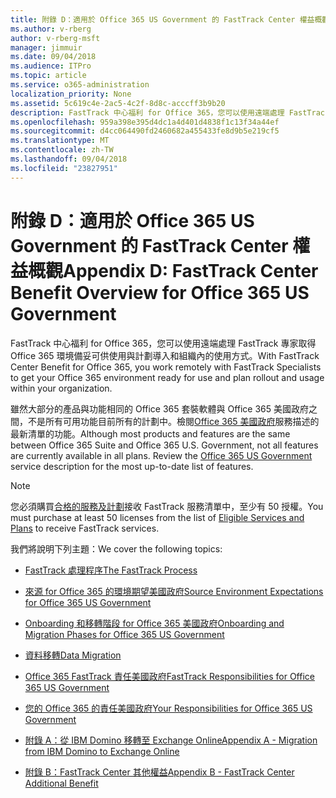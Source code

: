```yaml
---
title: 附錄 D：適用於 Office 365 US Government 的 FastTrack Center 權益概觀
ms.author: v-rberg
author: v-rberg-msft
manager: jimmuir
ms.date: 09/04/2018
ms.audience: ITPro
ms.topic: article
ms.service: o365-administration
localization_priority: None
ms.assetid: 5c619c4e-2ac5-4c2f-8d8c-acccff3b9b20
description: FastTrack 中心福利 for Office 365，您可以使用遠端處理 FastTrack 專家取得 Office 365 環境備妥可供使用與計劃導入和組織內的使用方式。
ms.openlocfilehash: 959a398e395d4dc1a4d401d4838f1c13f34a44ef
ms.sourcegitcommit: d4cc064490fd2460682a455433fe8d9b5e219cf5
ms.translationtype: MT
ms.contentlocale: zh-TW
ms.lasthandoff: 09/04/2018
ms.locfileid: "23827951"
---
```

# <a name="appendix-d-fasttrack-center-benefit-overview-for-office-365-us-government"></a><span data-ttu-id="d8d5b-103">附錄 D：適用於 Office 365 US Government 的 FastTrack Center 權益概觀</span><span class="sxs-lookup"><span data-stu-id="d8d5b-103">Appendix D: FastTrack Center Benefit Overview for Office 365 US Government</span></span>

<span data-ttu-id="d8d5b-104">FastTrack 中心福利 for Office 365，您可以使用遠端處理 FastTrack 專家取得 Office 365 環境備妥可供使用與計劃導入和組織內的使用方式。</span><span class="sxs-lookup"><span data-stu-id="d8d5b-104">With FastTrack Center Benefit for Office 365, you work remotely with FastTrack Specialists to get your Office 365 environment ready for use and plan rollout and usage within your organization.</span></span> 
  
<span data-ttu-id="d8d5b-p101">雖然大部分的產品與功能相同的 Office 365 套裝軟體與 Office 365 美國政府之間，不是所有可用功能目前所有的計劃中。檢閱[Office 365 美國政府](https://aka.ms/aboutgovcloud)服務描述的最新清單的功能。</span><span class="sxs-lookup"><span data-stu-id="d8d5b-p101">Although most products and features are the same between Office 365 Suite and Office 365 U.S. Government, not all features are currently available in all plans. Review the [Office 365 US Government](https://aka.ms/aboutgovcloud) service description for the most up-to-date list of features.</span></span>

> [!NOTE]
><span data-ttu-id="d8d5b-107">您必須購買[合格的服務及計劃](eligible-services-and-plans.md)接收 FastTrack 服務清單中，至少有 50 授權。</span><span class="sxs-lookup"><span data-stu-id="d8d5b-107">You must purchase at least 50 licenses from the list of [Eligible Services and Plans](eligible-services-and-plans.md) to receive FastTrack services.</span></span>  

<span data-ttu-id="d8d5b-108">我們將說明下列主題：</span><span class="sxs-lookup"><span data-stu-id="d8d5b-108">We cover the following topics:</span></span>

- [<span data-ttu-id="d8d5b-109">FastTrack 處理程序</span><span class="sxs-lookup"><span data-stu-id="d8d5b-109">The FastTrack Process</span></span>](fasttrack-process.md)
    
- [<span data-ttu-id="d8d5b-110">來源 for Office 365 的環境期望美國政府</span><span class="sxs-lookup"><span data-stu-id="d8d5b-110">Source Environment Expectations for Office 365 US Government</span></span>](US-Gov-appendix-source-environment-expectations.md)
    
- [<span data-ttu-id="d8d5b-111">Onboarding 和移轉階段 for Office 365 美國政府</span><span class="sxs-lookup"><span data-stu-id="d8d5b-111">Onboarding and Migration Phases for Office 365 US Government</span></span>](US-Gov-appendix-onboarding-and-migration.md)

- [<span data-ttu-id="d8d5b-112">資料移轉</span><span class="sxs-lookup"><span data-stu-id="d8d5b-112">Data Migration</span></span>](data-migration.md)
    
- [<span data-ttu-id="d8d5b-113">Office 365 FastTrack 責任美國政府</span><span class="sxs-lookup"><span data-stu-id="d8d5b-113">FastTrack Responsibilities for Office 365 US Government</span></span>](US-Gov-appendix-fasttrack-responsibilities.md)
    
- [<span data-ttu-id="d8d5b-114">您的 Office 365 的責任美國政府</span><span class="sxs-lookup"><span data-stu-id="d8d5b-114">Your Responsibilities for Office 365 US Government</span></span>](US-Gov-appendix-your-responsibilities.md)
 
- [<span data-ttu-id="d8d5b-115">附錄 A：從 IBM Domino 移轉至 Exchange Online</span><span class="sxs-lookup"><span data-stu-id="d8d5b-115">Appendix A - Migration from IBM Domino to Exchange Online</span></span>](from-ibm-domino-to-exchange-online.md)
    
- [<span data-ttu-id="d8d5b-116">附錄 B：FastTrack Center 其他權益</span><span class="sxs-lookup"><span data-stu-id="d8d5b-116">Appendix B - FastTrack Center Additional Benefit</span></span>](fasttrack-additional-benefits.md)


